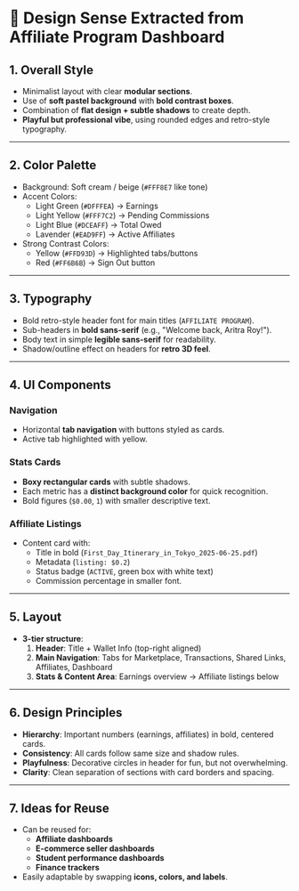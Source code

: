
# 🎨 Design Sense Extracted from Affiliate Program Dashboard

## 1. **Overall Style**
- Minimalist layout with clear **modular sections**.
- Use of **soft pastel background** with **bold contrast boxes**.
- Combination of **flat design + subtle shadows** to create depth.
- **Playful but professional vibe**, using rounded edges and retro-style typography.

---

## 2. **Color Palette**
- Background: Soft cream / beige (`#FFF8E7` like tone)
- Accent Colors:
  - Light Green (`#DFFFEA`) → Earnings
  - Light Yellow (`#FFF7C2`) → Pending Commissions
  - Light Blue (`#DCEAFF`) → Total Owed
  - Lavender (`#EAD9FF`) → Active Affiliates
- Strong Contrast Colors:
  - Yellow (`#FFD93D`) → Highlighted tabs/buttons
  - Red (`#FF6B6B`) → Sign Out button

---

## 3. **Typography**
- Bold retro-style header font for main titles (`AFFILIATE PROGRAM`).
- Sub-headers in **bold sans-serif** (e.g., "Welcome back, Aritra Roy!").
- Body text in simple **legible sans-serif** for readability.
- Shadow/outline effect on headers for **retro 3D feel**.

---

## 4. **UI Components**
### Navigation
- Horizontal **tab navigation** with buttons styled as cards.
- Active tab highlighted with yellow.

### Stats Cards
- **Boxy rectangular cards** with subtle shadows.
- Each metric has a **distinct background color** for quick recognition.
- Bold figures (`$0.00`, `1`) with smaller descriptive text.

### Affiliate Listings
- Content card with:
  - Title in bold (`First_Day_Itinerary_in_Tokyo_2025-06-25.pdf`)
  - Metadata (`listing: $0.2`)
  - Status badge (`ACTIVE`, green box with white text)
  - Commission percentage in smaller font.

---

## 5. **Layout**
- **3-tier structure**:
  1. **Header**: Title + Wallet Info (top-right aligned)
  2. **Main Navigation**: Tabs for Marketplace, Transactions, Shared Links, Affiliates, Dashboard
  3. **Stats & Content Area**: Earnings overview → Affiliate listings below

---

## 6. **Design Principles**
- **Hierarchy**: Important numbers (earnings, affiliates) in bold, centered cards.
- **Consistency**: All cards follow same size and shadow rules.
- **Playfulness**: Decorative circles in header for fun, but not overwhelming.
- **Clarity**: Clean separation of sections with card borders and spacing.

---

## 7. **Ideas for Reuse**
- Can be reused for:
  - **Affiliate dashboards**
  - **E-commerce seller dashboards**
  - **Student performance dashboards**
  - **Finance trackers**
- Easily adaptable by swapping **icons, colors, and labels**.
